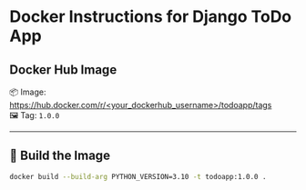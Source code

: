 # Docker Instructions for Django ToDo App

## Docker Hub Image

📦 Image: [https://hub.docker.com/r/<your_dockerhub_username>/todoapp/tags](https://hub.docker.com/r/<your_dockerhub_username>/todoapp/tags)  
🖼 Tag: `1.0.0`

---

## 🔨 Build the Image

```bash
docker build --build-arg PYTHON_VERSION=3.10 -t todoapp:1.0.0 .
